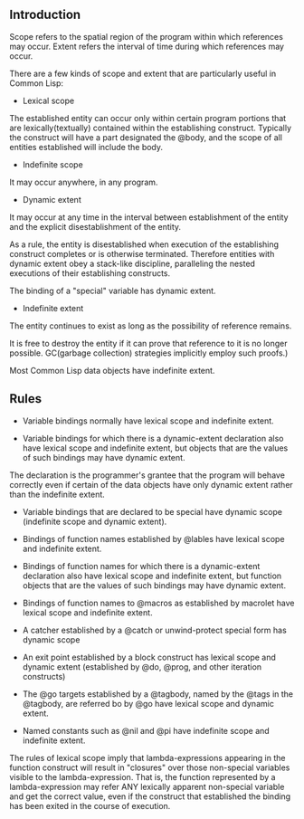 
## Introduction

Scope refers to the spatial region of the program within which references may occur.
Extent refers the interval of time during which references may occur.

There are a few kinds of scope and extent that are particularly useful in Common
Lisp:

- Lexical scope
  
The established entity can occur only within certain program portions that are
lexically(textually) contained within the establishing construct.
Typically the construct will have a part designated the @body, and the scope of
all entities established will include the body.

- Indefinite scope

It may occur anywhere, in any program.

- Dynamic extent

It may occur at any time in the interval between establishment of the entity and
the explicit disestablishment of the entity.

As a rule, the entity is disestablished when execution of the establishing
construct completes or is otherwise terminated. Therefore entities with dynamic
extent obey a stack-like discipline, paralleling the nested executions of their
establishing constructs.

The binding of a "special" variable has dynamic extent.

- Indefinite extent

The entity continues to exist as long as the possibility of reference remains.

It is free to destroy the entity if it can prove that reference to it is no longer
possible. GC(garbage collection) strategies implicitly employ such proofs.)

Most Common Lisp data objects have indefinite extent.


## Rules

- Variable bindings normally have lexical scope and indefinite extent.

- Variable bindings for which there is a dynamic-extent declaration also have
lexical scope and indefinite extent, but objects that are the values of such 
bindings may have dynamic extent.

The declaration is the programmer's grantee that the program will behave correctly
even if certain of the data objects have only dynamic extent rather than the 
indefinite extent.

- Variable bindings that are declared to be special have dynamic scope (indefinite
scope and dynamic extent).

- Bindings of function names established by @lables have lexical scope and indefinite extent.

- Bindings of function names for which there is a dynamic-extent declaration also
have lexical scope and indefinite extent, but function objects that are the values
of such bindings may have dynamic extent.

- Bindings of function names to @macros as established by macrolet have lexical 
scope and indefinite extent.

- A catcher established by a @catch or unwind-protect special form has dynamic scope

- An exit point established by a block construct has lexical scope and dynamic 
extent (established by @do, @prog, and other iteration constructs)

- The @go targets established by a @tagbody, named by the @tags in the @tagbody,
are referred bo by @go have lexical scope and dynamic extent.

- Named constants such as @nil and @pi have indefinite scope and indefinite extent.

The rules of lexical scope imply that lambda-expressions appearing in the function construct will result in "closures" over those non-special variables visible to the lambda-expression.
That is, the function represented by a lambda-expression may refer ANY lexically
apparent non-special variable and get the correct value, even if the construct that
established the binding has been exited in the course of execution.







 
